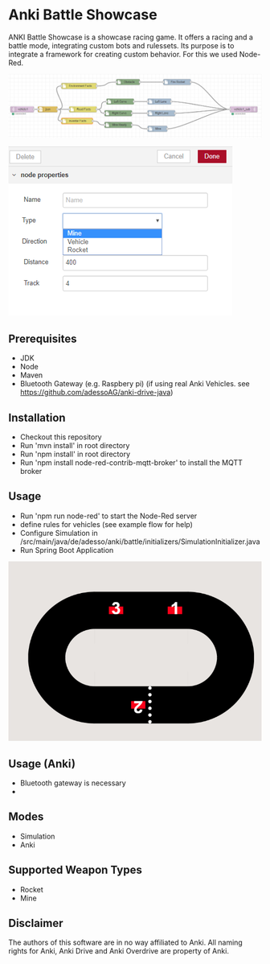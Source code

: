 # Anki Battle Showcase
ANKI Battle Showcase is a showcase racing game.
It offers a racing and a battle mode, integrating custom bots and rulessets.
Its purpose is to integrate a framework for creating custom behavior.
For this we used Node-Red.

![Node-Red Integration](/doc/node-red.PNG)

![Node-Red Interaction](/doc/node-red-interaction.PNG)
## Prerequisites
* JDK
* Node
* Maven
* Bluetooth Gateway (e.g. Raspbery pi) (if using real Anki Vehicles. see https://github.com/adessoAG/anki-drive-java)

## Installation
* Checkout this repository
* Run 'mvn install' in root directory
* Run 'npm install' in root directory
* Run 'npm install node-red-contrib-mqtt-broker' to install the MQTT broker
## Usage
* Run 'npm run node-red' to start the Node-Red server
* define rules for vehicles (see example flow for help)
* Configure Simulation in /src/main/java/de/adesso/anki/battle/initializers/SimulationInitializer.java
* Run Spring Boot Application

![Anki](/doc/anki-showcase.PNG)
## Usage (Anki)
* Bluetooth gateway is necessary
*


## Modes
* Simulation
* Anki

## Supported Weapon Types
* Rocket
* Mine

## Disclaimer
The authors of this software are in no way affiliated to Anki. All naming rights for Anki, Anki Drive and Anki Overdrive are property of Anki.

